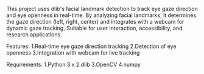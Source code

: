 This project uses dlib's facial landmark detection to track eye gaze direction and eye openness in real-time. By analyzing facial landmarks, it determines the gaze direction (left, right, center) and integrates with a webcam for dynamic gaze tracking. Suitable for user interaction, accessibility, and research applications.

Features:
1.Real-time eye gaze direction tracking
2.Detection of eye openness
3.Integration with webcam for live tracking

Requirements:
1.Python 3.x
2.dlib
3.OpenCV
4.numpy

